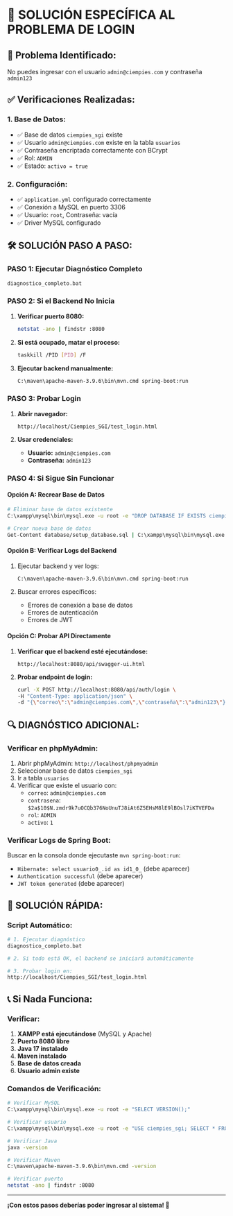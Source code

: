 # 🔧 SOLUCIÓN ESPECÍFICA AL PROBLEMA DE LOGIN

## 🚨 **Problema Identificado:**
No puedes ingresar con el usuario `admin@ciempies.com` y contraseña `admin123`

## ✅ **Verificaciones Realizadas:**

### 1. **Base de Datos:**
- ✅ Base de datos `ciempies_sgi` existe
- ✅ Usuario `admin@ciempies.com` existe en la tabla `usuarios`
- ✅ Contraseña encriptada correctamente con BCrypt
- ✅ Rol: `ADMIN`
- ✅ Estado: `activo = true`

### 2. **Configuración:**
- ✅ `application.yml` configurado correctamente
- ✅ Conexión a MySQL en puerto 3306
- ✅ Usuario: `root`, Contraseña: vacía
- ✅ Driver MySQL configurado

## 🛠️ **SOLUCIÓN PASO A PASO:**

### **PASO 1: Ejecutar Diagnóstico Completo**
```bash
diagnostico_completo.bat
```

### **PASO 2: Si el Backend No Inicia**
1. **Verificar puerto 8080:**
   ```bash
   netstat -ano | findstr :8080
   ```

2. **Si está ocupado, matar el proceso:**
   ```bash
   taskkill /PID [PID] /F
   ```

3. **Ejecutar backend manualmente:**
   ```bash
   C:\maven\apache-maven-3.9.6\bin\mvn.cmd spring-boot:run
   ```

### **PASO 3: Probar Login**
1. **Abrir navegador:**
   ```
   http://localhost/Ciempies_SGI/test_login.html
   ```

2. **Usar credenciales:**
   - **Usuario:** `admin@ciempies.com`
   - **Contraseña:** `admin123`

### **PASO 4: Si Sigue Sin Funcionar**

#### **Opción A: Recrear Base de Datos**
```bash
# Eliminar base de datos existente
C:\xampp\mysql\bin\mysql.exe -u root -e "DROP DATABASE IF EXISTS ciempies_sgi;"

# Crear nueva base de datos
Get-Content database/setup_database.sql | C:\xampp\mysql\bin\mysql.exe -u root
```

#### **Opción B: Verificar Logs del Backend**
1. Ejecutar backend y ver logs:
   ```bash
   C:\maven\apache-maven-3.9.6\bin\mvn.cmd spring-boot:run
   ```

2. Buscar errores específicos:
   - Errores de conexión a base de datos
   - Errores de autenticación
   - Errores de JWT

#### **Opción C: Probar API Directamente**
1. **Verificar que el backend esté ejecutándose:**
   ```
   http://localhost:8080/api/swagger-ui.html
   ```

2. **Probar endpoint de login:**
   ```bash
   curl -X POST http://localhost:8080/api/auth/login \
   -H "Content-Type: application/json" \
   -d "{\"correo\":\"admin@ciempies.com\",\"contraseña\":\"admin123\"}"
   ```

## 🔍 **DIAGNÓSTICO ADICIONAL:**

### **Verificar en phpMyAdmin:**
1. Abrir phpMyAdmin: `http://localhost/phpmyadmin`
2. Seleccionar base de datos `ciempies_sgi`
3. Ir a tabla `usuarios`
4. Verificar que existe el usuario con:
   - `correo`: `admin@ciempies.com`
   - `contrasena`: `$2a$10$N.zmdr9k7uOCQb376NoUnuTJ8iAt6Z5EHsM8lE9lBOsl7iKTVEFDa`
   - `rol`: `ADMIN`
   - `activo`: `1`

### **Verificar Logs de Spring Boot:**
Buscar en la consola donde ejecutaste `mvn spring-boot:run`:
- `Hibernate: select usuario0_.id as id1_0_` (debe aparecer)
- `Authentication successful` (debe aparecer)
- `JWT token generated` (debe aparecer)

## 🎯 **SOLUCIÓN RÁPIDA:**

### **Script Automático:**
```bash
# 1. Ejecutar diagnóstico
diagnostico_completo.bat

# 2. Si todo está OK, el backend se iniciará automáticamente

# 3. Probar login en:
http://localhost/Ciempies_SGI/test_login.html
```

## 📞 **Si Nada Funciona:**

### **Verificar:**
1. **XAMPP está ejecutándose** (MySQL y Apache)
2. **Puerto 8080 libre**
3. **Java 17 instalado**
4. **Maven instalado**
5. **Base de datos creada**
6. **Usuario admin existe**

### **Comandos de Verificación:**
```bash
# Verificar MySQL
C:\xampp\mysql\bin\mysql.exe -u root -e "SELECT VERSION();"

# Verificar usuario
C:\xampp\mysql\bin\mysql.exe -u root -e "USE ciempies_sgi; SELECT * FROM usuarios WHERE correo='admin@ciempies.com';"

# Verificar Java
java -version

# Verificar Maven
C:\maven\apache-maven-3.9.6\bin\mvn.cmd -version

# Verificar puerto
netstat -ano | findstr :8080
```

---

**¡Con estos pasos deberías poder ingresar al sistema! 🎉**
